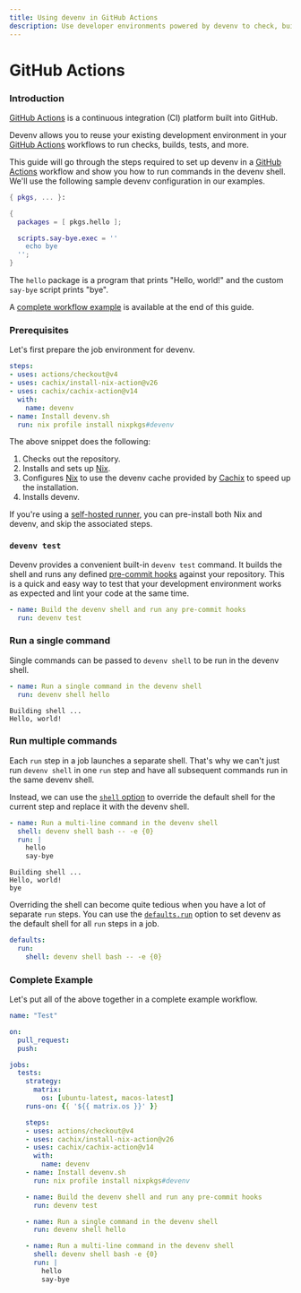 ```yaml
---
title: Using devenv in GitHub Actions
description: Use developer environments powered by devenv to check, build, and test code in GitHub Actions workflows.
---
```


# GitHub Actions

### Introduction

[GitHub Actions][github-actions] is a continuous integration (CI) platform built into GitHub.

Devenv allows you to reuse your existing development environment in your [GitHub Actions][github-actions] workflows to run checks, builds, tests, and more.

This guide will go through the steps required to set up devenv in a [GitHub Actions][github-actions] workflow and show you how to run commands in the devenv shell.
We'll use the following sample devenv configuration in our examples.

```nix title="devenv.nix"
{ pkgs, ... }:

{
  packages = [ pkgs.hello ];

  scripts.say-bye.exec = ''
    echo bye
  '';
}
```

The `hello` package is a program that prints "Hello, world!" and the custom `say-bye` script prints "bye".

A [complete workflow example](#complete-example) is available at the end of this guide.

### Prerequisites

Let's first prepare the job environment for devenv.

```yaml
steps:
- uses: actions/checkout@v4
- uses: cachix/install-nix-action@v26
- uses: cachix/cachix-action@v14
  with:
    name: devenv
- name: Install devenv.sh
  run: nix profile install nixpkgs#devenv
```

The above snippet does the following:

1. Checks out the repository.
2. Installs and sets up [Nix][nix].
3. Configures [Nix][nix] to use the devenv cache provided by [Cachix][cachix] to speed up the installation.
4. Installs devenv.

If you're using a [self-hosted runner](https://docs.github.com/en/actions/hosting-your-own-runners/managing-self-hosted-runners/about-self-hosted-runners),
you can pre-install both Nix and devenv, and skip the associated steps.

### `devenv test`

Devenv provides a convenient built-in `devenv test` command.
It builds the shell and runs any defined [pre-commit hooks](../git-hooks.md) against your repository.
This is a quick and easy way to test that your development environment works as expected and lint your code at the same time.

```yaml
- name: Build the devenv shell and run any pre-commit hooks
  run: devenv test
```

### Run a single command

Single commands can be passed to `devenv shell` to be run in the devenv shell.

```yaml
- name: Run a single command in the devenv shell
  run: devenv shell hello
```

```console title="Output"
Building shell ...
Hello, world!
```

### Run multiple commands

Each `run` step in a job launches a separate shell.
That's why we can't just run `devenv shell` in one `run` step and have all subsequent commands run in the same devenv shell.

Instead, we can use the [`shell` option](https://docs.github.com/en/actions/using-workflows/workflow-syntax-for-github-actions#jobsjob_idstepsshell)
to override the default shell for the current step and replace it with the devenv shell.

```yaml
- name: Run a multi-line command in the devenv shell
  shell: devenv shell bash -- -e {0}
  run: |
    hello
    say-bye
```
```console title="Output"
Building shell ...
Hello, world!
bye
```

Overriding the shell can become quite tedious when you have a lot of separate `run` steps.
You can use the [`defaults.run`](https://docs.github.com/en/actions/using-workflows/workflow-syntax-for-github-actions#defaultsrun)
option to set devenv as the default shell for all `run` steps in a job.

```yaml
defaults:
  run:
    shell: devenv shell bash -- -e {0}
```

### Complete Example

Let's put all of the above together in a complete example workflow.

```yaml title=".github/workflows/test.yml"
name: "Test"

on:
  pull_request:
  push:

jobs:
  tests:
    strategy:
      matrix:
        os: [ubuntu-latest, macos-latest]
    runs-on: {{ '${{ matrix.os }}' }}

    steps:
    - uses: actions/checkout@v4
    - uses: cachix/install-nix-action@v26
    - uses: cachix/cachix-action@v14
      with:
        name: devenv
    - name: Install devenv.sh
      run: nix profile install nixpkgs#devenv

    - name: Build the devenv shell and run any pre-commit hooks
      run: devenv test

    - name: Run a single command in the devenv shell
      run: devenv shell hello

    - name: Run a multi-line command in the devenv shell
      shell: devenv shell bash -e {0}
      run: |
        hello
        say-bye
```

[github-actions]: https://docs.github.com/actions
[cachix]: https://cachix.org
[nix]: https://nixos.org

